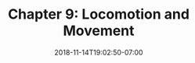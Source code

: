 ---
title: 'Chapter 9: Locomotion and Movement'
date: 2018-11-14T19:02:50-07:00
draft: false
weight: 9
---